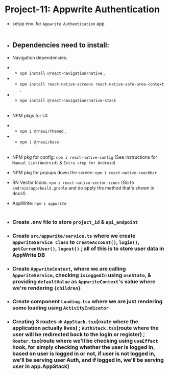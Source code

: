 # Project-11: Appwrite Authentication
- setup env. for `Appwrite Authentication` app
<br><br>

- ## Dependencies need to install:
- Navigation dependencies:
- - `npm install @react-navigation/native` ,
- - `npm install react-native-screens react-native-safe-area-context` ,
- - `npm install @react-navigation/native-stack` <br><br>

- NPM pkgs for UI:
- - `npm i @rneui/themed` ,
- - `npm i @rneui/base` <br><br>

- NPM pkg for config:  `npm i react-native-config` (See instructions for `Manual Link(Android)` & `Extra step for Android`)

- NPM pkg for popups down the screen: `npm i react-native-snackbar`

- RN Vector Icons: `npm i react-native-vector-icons` (Go to `android/app/build.gradle` and do apply the method that's shown in docs!)

- AppWrite: `npm i appwrite` <br><br>

- ### Create .env file to store `project_id` & `api_endpoint`

- ### Create `src/appwrite/service.ts` where we create `appwriteService class` to `createAccount()`, `login()`, `getCurrentUser()`, `logout()` ; all of this is to store user data in AppWrite DB

- ### Create `AppwriteContext`, where we are calling `AppwriteService`, checking `isLoggedIn` using `useState`, & providing `defaultValue` as `AppwriteContext`'s value where we're rendering `{children}`

- ### Create component `Loading.tsx` where we are just rendering some loading using `ActivityIndicator`

- ### Creating 3 routes => `AppStack.tsx`(route where the application actually lives) ; `AuthStack.tsx`(route where the user will be redirected back to the login or register) ; `Router.tsx`(route where we'll be checking using `useEffect` hook, for simply checking whether the user is logged in, based on user is logged in or not, if user is not logged in, we'll be serving user Auth, and if logged in, we'll be serving user in app.AppStack)
